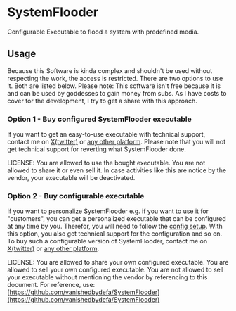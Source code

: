 # SystemFlooder
Configurable Executable to flood a system with predefined media.

## Usage
Because this Software is kinda complex and shouldn't be used without respecting the work, the access is restricted.
There are two options to use it. Both are listed below. Please note: This software isn't free because it is and can be used by goddesses to gain money from subs. As I have costs to cover for the development, I try to get a share with this approach.

### Option 1 - Buy configured SystemFlooder executable
If you want to get an easy-to-use executable with technical support, contact me on [X(twitter)](https://twitter.com/vanishedbydefa) or [any other platform](https://https://vanishedbydefa.github.io). Please note that you will not get technical support for reverting what SystemFlooder done.

LICENSE: You are allowed to use the bought executable. You are not allowed to share it or even sell it. In case activities like this are notice by the vendor, your executable will be deactivated.

### Option 2 -  Buy configurable executable
If you want to personalize SystemFlooder e.g. if you want to use it for "customers", you can get a personalized executable that can be configured at any time by you. Therefor, you will need to follow the [config setup](https://github.com/vanishedbydefa/SystemFlooder/blob/main/config.md). With this option, you also get technical support for the configuration and so on.
To buy such a configurable version of SystemFlooder, contact me on [X(twitter)](https://twitter.com/vanishedbydefa) or [any other platform](https://https://vanishedbydefa.github.io). 

LICENSE: You are allowed to share your own configured executable. You are allowed to sell your own configured executable. You are not allowed to sell your executable without mentioning the vendor by referencing to this document. For reference, use: [https://github.com/vanishedbydefa/SystemFlooder](https://github.com/vanishedbydefa/SystemFlooder)

